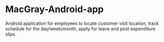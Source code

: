 # MacGray-Android-app
Android application for employees to locate customer visit location, track schedule for the day/week/month, apply for leave and post expenditure slips.
